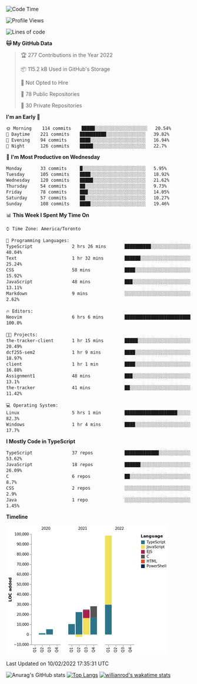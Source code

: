 <!--START_SECTION:waka-->
![Code Time](http://img.shields.io/badge/Code%20Time-145%20hrs%2046%20mins-blue)

![Profile Views](http://img.shields.io/badge/Profile%20Views-29-blue)

![Lines of code](https://img.shields.io/badge/From%20Hello%20World%20I%27ve%20Written-189%20Thousand%20lines%20of%20code-blue)

**🐱 My GitHub Data** 

> 🏆 277 Contributions in the Year 2022
 > 
> 📦 115.2 kB Used in GitHub's Storage 
 > 
> 🚫 Not Opted to Hire
 > 
> 📜 78 Public Repositories 
 > 
> 🔑 30 Private Repositories  
 > 
**I'm an Early 🐤** 

```text
🌞 Morning    114 commits    █████░░░░░░░░░░░░░░░░░░░░   20.54% 
🌆 Daytime    221 commits    ██████████░░░░░░░░░░░░░░░   39.82% 
🌃 Evening    94 commits     ████░░░░░░░░░░░░░░░░░░░░░   16.94% 
🌙 Night      126 commits    █████░░░░░░░░░░░░░░░░░░░░   22.7%

```
📅 **I'm Most Productive on Wednesday** 

```text
Monday       33 commits     █░░░░░░░░░░░░░░░░░░░░░░░░   5.95% 
Tuesday      105 commits    ████░░░░░░░░░░░░░░░░░░░░░   18.92% 
Wednesday    120 commits    █████░░░░░░░░░░░░░░░░░░░░   21.62% 
Thursday     54 commits     ██░░░░░░░░░░░░░░░░░░░░░░░   9.73% 
Friday       78 commits     ███░░░░░░░░░░░░░░░░░░░░░░   14.05% 
Saturday     57 commits     ██░░░░░░░░░░░░░░░░░░░░░░░   10.27% 
Sunday       108 commits    ████░░░░░░░░░░░░░░░░░░░░░   19.46%

```


📊 **This Week I Spent My Time On** 

```text
⌚︎ Time Zone: America/Toronto

💬 Programming Languages: 
TypeScript               2 hrs 26 mins       ██████████░░░░░░░░░░░░░░░   40.04% 
Text                     1 hr 32 mins        ██████░░░░░░░░░░░░░░░░░░░   25.24% 
CSS                      58 mins             ████░░░░░░░░░░░░░░░░░░░░░   15.92% 
JavaScript               48 mins             ███░░░░░░░░░░░░░░░░░░░░░░   13.11% 
Markdown                 9 mins              ░░░░░░░░░░░░░░░░░░░░░░░░░   2.62%

🔥 Editors: 
Neovim                   6 hrs 6 mins        █████████████████████████   100.0%

🐱‍💻 Projects: 
the-tracker-client       1 hr 15 mins        █████░░░░░░░░░░░░░░░░░░░░   20.49% 
dcf255-sem2              1 hr 9 mins         ████░░░░░░░░░░░░░░░░░░░░░   18.97% 
client                   1 hr 1 min          ████░░░░░░░░░░░░░░░░░░░░░   16.88% 
Assignment1              48 mins             ███░░░░░░░░░░░░░░░░░░░░░░   13.1% 
the-tracker              41 mins             ██░░░░░░░░░░░░░░░░░░░░░░░   11.42%

💻 Operating System: 
Linux                    5 hrs 1 min         ████████████████████░░░░░   82.3% 
Windows                  1 hr 4 mins         ████░░░░░░░░░░░░░░░░░░░░░   17.7%

```

**I Mostly Code in TypeScript** 

```text
TypeScript               37 repos            █████████████░░░░░░░░░░░░   53.62% 
JavaScript               18 repos            ██████░░░░░░░░░░░░░░░░░░░   26.09% 
C                        6 repos             ██░░░░░░░░░░░░░░░░░░░░░░░   8.7% 
CSS                      2 repos             ░░░░░░░░░░░░░░░░░░░░░░░░░   2.9% 
Java                     1 repo              ░░░░░░░░░░░░░░░░░░░░░░░░░   1.45%

```


**Timeline**

![Chart not found](https://raw.githubusercontent.com/wise-introvert/wise-introvert/master/charts/bar_graph.png) 


 Last Updated on 10/02/2022 17:35:31 UTC
<!--END_SECTION:waka-->

![Anurag's GitHub stats](https://github-readme-stats.vercel.app/api?username=wise-introvert&count_private=true&show_icons=true)
[![Top Langs](https://github-readme-stats.vercel.app/api/top-langs/?username=wise-introvert&langs_count=10)](https://github.com/anuraghazra/github-readme-stats)
[![willianrod's wakatime stats](https://github-readme-stats.vercel.app/api/wakatime?username=wiseintrovert)](https://github.com/anuraghazra/github-readme-stats)
